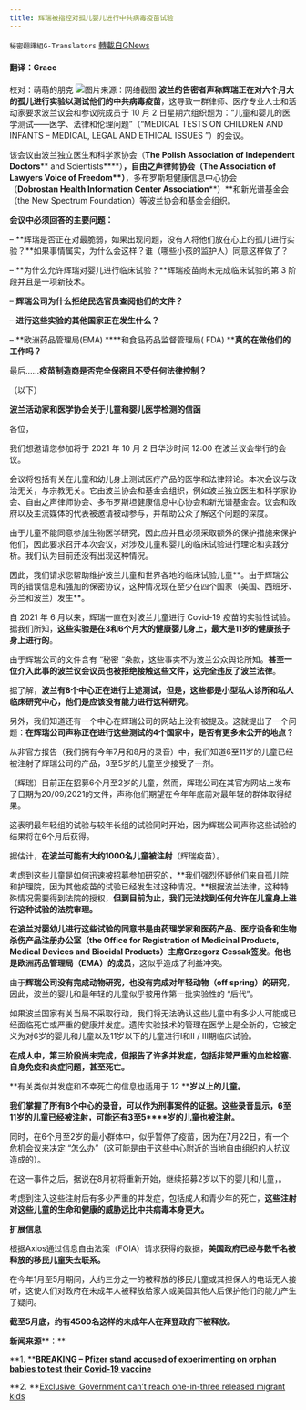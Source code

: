 ```yaml
---
title: 辉瑞被指控对孤儿婴儿进行中共病毒疫苗试验
---
```

`秘密翻譯組G-Translators` [轉載自GNews](https://gnews.org/zh-hans/1570125/)

#### 翻译：Grace
校对：萌萌的朋克
![](https://assets.gnews.org/wp-content/uploads/2021/10/3-5.jpg)图片来源：网络截图
**波兰的告密者声称辉瑞正在对六个月大的孤儿进行实验以测试他们的中共病毒疫苗**，这导致一群律师、医疗专业人士和活动家要求波兰议会和参议院成员于 10 月 2 日星期六组织题为：“儿童和婴儿的医学测试——医学、法律和伦理问题”（“MEDICAL TESTS ON CHILDREN AND INFANTS – MEDICAL, LEGAL AND ETHICAL ISSUES ”）的会议。

该会议由波兰独立医生和科学家协会（**The Polish Association of Independent Doctors**** and Scientists****）**，自由之声律师协会（**The Association of Lawyers Voice of Freedom****）**，多布罗斯坦健康信息中心协会（**Dobrostan Health Information Center Association****）**和新光谱基金会 （the New Spectrum Foundation）等波兰协会和基金会组织。

**会议中必须回答的主要问题：**

– **辉瑞是否正在对最脆弱，如果出现问题，没有人将他们放在心上的孤儿进行实验？**如果事情属实，为什么会这样？谁（哪些小孩的监护人）同意这样做了？

– **为什么允许辉瑞对婴儿进行临床试验？**辉瑞疫苗尚未完成临床试验的第 3 阶段并且是一项新技术。

– **辉瑞公司为什么拒绝民选官员查阅他们的文件？**

– **进行这些实验的其他国家正在发生什么？**

– **欧洲药品管理局(EMA) ****和食品药品监督管理局( FDA) ****真的在做他们的工作吗？**

最后……**疫苗制造商是否完全保密且不受任何法律控制？**

（以下）

**波兰活动家和医学协会关于儿童和婴儿医学检测的信函**

各位，

我们想邀请您参加将于 2021 年 10 月 2 日华沙时间 12:00 在波兰议会举行的会议。

会议将包括有关在儿童和幼儿身上测试医疗产品的医学和法律辩论。本次会议与政治无关，与宗教无关。它由波兰协会和基金会组织，例如波兰独立医生和科学家协会、自由之声律师协会、多布罗斯坦健康信息中心协会和新光谱基金会。议会和政府以及主流媒体的代表被邀请被动参与，并帮助公众了解这个问题的深度。

由于儿童不能同意参加生物医学研究，因此应并且必须采取额外的保护措施来保护他们，因此要求召开本次会议，对涉及儿童和婴儿的临床试验进行理论和实践分析。我们认为目前还没有出现这种情况。

因此，我们请求您帮助维护波兰儿童和世界各地的临床试验儿童**。由于辉瑞公司的错误信息和强加的保密协议，这种情况现在至少在四个国家（美国、西班牙、芬兰和波兰）发生**。

自 2021 年 6 月以来，辉瑞一直在对波兰儿童进行 Covid-19 疫苗的实验性试验。据我们所知，**这些实验是在****3****和6****个月大的健康婴儿身上，最大是11****岁的健康孩子身上进行的**。

由于辉瑞公司的文件含有 “秘密 “条款，这些事实不为波兰公众舆论所知。**甚至一位介入此事的波兰议会议员也被拒绝接触这些文件，这完全违反了波兰法律**。

据了解，**波兰有****8****个中心正在进行上述测试，但是，这些都是小型私人诊所和私人临床研究中心，他们是应该没有能力进行这种研究**。

另外，我们知道还有一个中心在辉瑞公司的网站上没有被提及。这就提出了一个问题：**在辉瑞公司声称正在进行这些测试的****4****个国家中，是否有更多未公开的地点？**

从非官方报告（我们拥有今年7月和8月的录音）中，我们知道6至11岁的儿童已经被注射了辉瑞公司的产品，3至5岁的儿童至少接受了一剂。

（辉瑞）目前正在招募6个月至2岁的儿童，然而，辉瑞公司在其官方网站上发布了日期为20/09/2021的文件，声称他们期望在今年年底前对最年轻的群体取得结果。

这表明最年轻组的试验与较年长组的试验同时开始，因为辉瑞公司声称这些试验的结果将在6个月后获得。

据估计，**在波兰可能有大约****1000****名儿童被注射**（辉瑞疫苗）。

考虑到这些儿童是如何迅速被招募参加研究的，**我们强烈怀疑他们来自孤儿院和护理院，因为其他疫苗的试验已经发生过这种情况。**根据波兰法律，这种特殊情况需要得到法院的授权，**但到目前为止，我们无法找到任何允许在儿童身上进行这种试验的法院审理。**

**在波兰对婴幼儿进行这些试验的同意书是由药理学家和医药产品、医疗设备和生物杀伤产品注册办公室（****the Office for Registration of Medicinal Products, Medical Devices and Biocidal Products****）****主席Grzegorz Cessak****签发**。**他也是欧洲药品管理局（****EMA****）的成员**，这似乎造成了利益冲突。

由于**辉瑞公司没有完成动物研究，也没有完成对年轻动物（****off spring****）的研究**，因此，波兰的婴儿和最年轻的儿童似乎被用作第一批实验性的 “后代”。

如果波兰国家有关当局不采取行动，我们将无法确认这些儿童中有多少人可能或已经面临死亡或严重的健康并发症。遗传实验技术的管理在医学上是全新的，它被定义为对6岁的婴儿和儿童以及11岁以下的儿童进行I和II / III期临床试验。

**在成人中，第三阶段尚未完成，但报告了许多并发症，包括非常严重的血栓栓塞、自身免疫和炎症问题，甚至死亡。**

**有关类似并发症和不幸死亡的信息也适用于 12 ****岁以上的儿童。**

**我们掌握了所有8****个中心的录音，可以作为刑事案件的证据。这些录音显示，6****至11****岁的儿童已经被注射，可能还有3****至5****岁的儿童也被注射。**

同时，在6个月至2岁的最小群体中，似乎暂停了疫苗，因为在7月22日，有一个危机会议来决定 “怎么办”（这可能是由于这些中心附近的当地自由组织的人抗议造成的）。

在这一事件之后，据说在8月初将重新开始，继续招募2岁以下的婴儿和儿童，。

考虑到注入这些注射后有多少严重的并发症，包括成人和青少年的死亡，**这些注射对这些儿童的生命和健康的威胁远比中共病毒本身更大。**

**扩展信息**

根据Axios通过信息自由法案（FOIA）请求获得的数据，**美国政府已经与数千名被释放的移民儿童失去联系。**

在今年1月至5月期间，大约三分之一的被释放的移民儿童或其担保人的电话无人接听，这使人们对政府在未成年人被释放给家人或美国其他人后保护他们的能力产生了疑问。

**截至5****月底，约有4500****名这样的未成年人在拜登政府下被释放。**

**新闻来源****：**

**1. **[**BREAKING – Pfizer stand accused of experimenting on orphan babies to test their Covid-19 vaccine**](https://theexpose.uk/2021/10/01/breaking-pfizer-stand-accused-of-experimenting-on-orphan-babies-to-test-their-covid-19-vaccine/)

**2. **[Exclusive: Government can’t reach one-in-three released migrant kids](https://www.axios.com/migrant-children-biden-administration-a597fd98-03a7-415c-9826-9d0b5aaba081.html)
